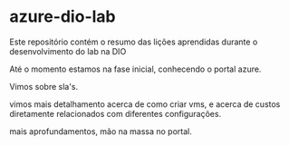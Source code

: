 # azure-dio-lab
Este repositório contém o resumo das lições aprendidas durante o desenvolvimento do lab na DIO


Até o momento estamos na fase inicial, conhecendo o portal azure.

Vimos sobre sla's.

vimos mais detalhamento acerca de como criar vms, e acerca de custos diretamente relacionados com diferentes configurações.


mais aprofundamentos, mão na massa no portal.

